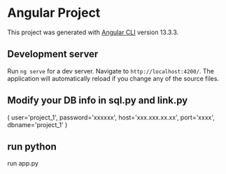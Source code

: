 # Angular Project

This project was generated with [Angular CLI](https://github.com/angular/angular-cli) version 13.3.3.

## Development server

Run `ng serve` for a dev server. Navigate to `http://localhost:4200/`. The application will automatically reload if you change any of the source files.

## Modify your DB info in sql.py and link.py
(
    user='project_1',
    password='xxxxxx',
    host='xxx.xxx.xx.xx',
    port='xxxx',
    dbname='project_1'
)

## run python
run app.py
